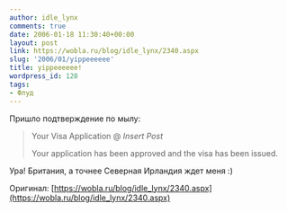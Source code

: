 ```yaml
---
author: idle_lynx
comments: true
date: 2006-01-18 11:30:40+00:00
layout: post
link: https://wobla.ru/blog/idle_lynx/2340.aspx
slug: '2006/01/yippeeeeee'
title: yippeeeeee!
wordpress_id: 128
tags:
- Флуд
---
```


Пришло подтверждение по мылу:

> Your Visa Application @ *Insert Post*
> 
> Your application has been approved and the visa has been issued.

Ура! Британия, а точнее Северная Ирландия ждет меня :)

Оригинал: [https://wobla.ru/blog/idle_lynx/2340.aspx](https://wobla.ru/blog/idle_lynx/2340.aspx)
